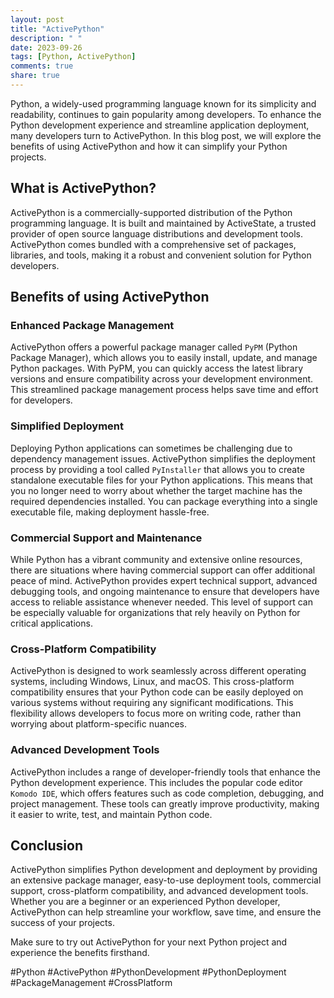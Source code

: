 ```yaml
---
layout: post
title: "ActivePython"
description: " "
date: 2023-09-26
tags: [Python, ActivePython]
comments: true
share: true
---
```


Python, a widely-used programming language known for its simplicity and readability, continues to gain popularity among developers. To enhance the Python development experience and streamline application deployment, many developers turn to ActivePython. In this blog post, we will explore the benefits of using ActivePython and how it can simplify your Python projects.

## What is ActivePython?

ActivePython is a commercially-supported distribution of the Python programming language. It is built and maintained by ActiveState, a trusted provider of open source language distributions and development tools. ActivePython comes bundled with a comprehensive set of packages, libraries, and tools, making it a robust and convenient solution for Python developers.

## Benefits of using ActivePython

### Enhanced Package Management

ActivePython offers a powerful package manager called `PyPM` (Python Package Manager), which allows you to easily install, update, and manage Python packages. With PyPM, you can quickly access the latest library versions and ensure compatibility across your development environment. This streamlined package management process helps save time and effort for developers.

### Simplified Deployment

Deploying Python applications can sometimes be challenging due to dependency management issues. ActivePython simplifies the deployment process by providing a tool called `PyInstaller` that allows you to create standalone executable files for your Python applications. This means that you no longer need to worry about whether the target machine has the required dependencies installed. You can package everything into a single executable file, making deployment hassle-free.

### Commercial Support and Maintenance

While Python has a vibrant community and extensive online resources, there are situations where having commercial support can offer additional peace of mind. ActivePython provides expert technical support, advanced debugging tools, and ongoing maintenance to ensure that developers have access to reliable assistance whenever needed. This level of support can be especially valuable for organizations that rely heavily on Python for critical applications.

### Cross-Platform Compatibility

ActivePython is designed to work seamlessly across different operating systems, including Windows, Linux, and macOS. This cross-platform compatibility ensures that your Python code can be easily deployed on various systems without requiring any significant modifications. This flexibility allows developers to focus more on writing code, rather than worrying about platform-specific nuances.

### Advanced Development Tools

ActivePython includes a range of developer-friendly tools that enhance the Python development experience. This includes the popular code editor `Komodo IDE`, which offers features such as code completion, debugging, and project management. These tools can greatly improve productivity, making it easier to write, test, and maintain Python code.

## Conclusion

ActivePython simplifies Python development and deployment by providing an extensive package manager, easy-to-use deployment tools, commercial support, cross-platform compatibility, and advanced development tools. Whether you are a beginner or an experienced Python developer, ActivePython can help streamline your workflow, save time, and ensure the success of your projects.

Make sure to try out ActivePython for your next Python project and experience the benefits firsthand.

#Python #ActivePython #PythonDevelopment #PythonDeployment #PackageManagement #CrossPlatform